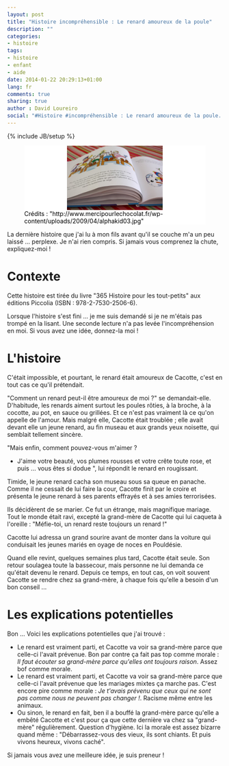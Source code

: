 ```yaml
---
layout: post
title: "Histoire incompréhensible : Le renard amoureux de la poule"
description: ""
categories:
- histoire
tags:
- histoire
- enfant
- aide
date: 2014-01-22 20:29:13+01:00
lang: fr
comments: true
sharing: true
author : David Loureiro
social: "#Histoire #incompréhensible : Le renard amoureux de la poule. Help !"
---
```

{% include JB/setup %}

<p>
<figure style="background-color:white;">
<img style="background-color:white; display:block; margin-left:auto; margin-right:auto; height:150px" src="/assets/images/histoire-enfants.png" alt='Crédits : http://www.mercipourlechocolat.fr/wp-content/uploads/2009/04/alphakid03.jpg'/>
<figcaption style="color:black; margin-top:auto; position:relative; bottom:0">Crédits : "http://www.mercipourlechocolat.fr/wp-content/uploads/2009/04/alphakid03.jpg"</figcaption>
</figure>
</p>

La dernière histoire que j'ai lu à mon fils avant qu'il se couche m'a un peu laissé ... perplexe. Je n'ai rien compris. Si jamais vous comprenez la chute, expliquez-moi !

<!-- *more* -->

# Contexte

Cette histoire est tirée du livre "365 Histoire pour les tout-petits" aux éditions Piccolia (ISBN : 978-2-7530-2506-6).

Lorsque l'histoire s'est fini ... je me suis demandé si je ne m'étais pas trompé en la lisant. Une seconde lecture n'a pas levée l'incompréhension en moi. Si vous avez une idée, donnez-la moi !

# L'histoire

C'était impossible, et pourtant, le renard était amoureux de Cacotte, c'est en tout cas ce qu'il prétendait.

"Comment un renard peut-il être amoureux de moi ?" se demandait-elle. D'habitude, les renards aiment surtout les poules rôties, à la broche, à la cocotte, au pot, en sauce ou grillées. Et ce n'est pas vraiment là ce qu'on appelle de l'amour. Mais malgré elle, Cacotte était troublée ; elle avait devant elle un jeune renard, au fin museau et aux grands yeux noisette, qui semblait tellement sincère.

"Mais enfin, comment pouvez-vous m'aimer ?

 - J'aime votre beauté, vos plumes rousses et votre crête toute rose, et puis ... vous êtes si dodue ", lui répondit le renard en rougissant.

Timide, le jeune renard cacha son museau sous sa queue en panache. Comme il ne cessait de lui faire la cour, Cacotte finit par le croire et présenta le jeune renard à ses parents effrayés et à ses amies terrorisées.

Ils décidèrent de se marier. Ce fut un étrange, mais magnifique mariage. Tout le monde était ravi, excepté la grand-mère de Cacotte qui lui caqueta à l'oreille : "Méfie-toi, un renard reste toujours un renard !"

Cacotte lui adressa un grand sourire avant de monter dans la voiture qui conduisait les jeunes mariés en oyage de noces en Pouldésie.

Quand elle revint, quelques semaines plus tard, Cacotte était seule. Son retour soulagea toute la bassecour, mais personne ne lui demanda ce qu'était devenu le renard. Depuis ce temps, en tout cas, on voit souvent Cacotte se rendre chez sa grand-mère, à chaque fois qu'elle a besoin d'un bon conseil ...

# Les explications potentielles

Bon ... Voici les explications potentielles que j'ai trouvé :

 * Le renard est vraiment parti, et Cacotte va voir sa grand-mère parce que celle-ci l'avait prévenue. Bon par contre ça fait pas top comme morale : *Il faut écouter sa grand-mère parce qu'elles ont toujours raison*. Assez bof comme morale.
 * Le renard est vraiment parti, et Cacotte va voir sa grand-mère parce que celle-ci l'avait prévenue que les mariages mixtes ça marche pas. C'est encore pire comme morale : *Je t'avais prévenu que ceux qui ne sont pas comme nous ne peuvent pas changer !*. Racisme même entre les animaux.
 * Ou sinon, le renard en fait, ben il a bouffé la grand-mère parce qu'elle a embêté Cacotte et c'est pour ça que cette dernière va chez sa "grand-mère" régulièrement. Question d'hygiène. Ici la morale est assez bizarre quand même : "Débarrassez-vous des vieux, ils sont chiants. Et puis vivons heureux, vivons caché".

Si jamais vous avez une meilleure idée, je suis preneur !